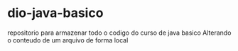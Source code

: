 # dio-java-basico
repositorio para armazenar todo o codigo do curso de java basico
Alterando o conteudo de um arquivo de forma local   

